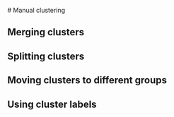 # Manual clustering

## Merging clusters

## Splitting clusters

## Moving clusters to different groups

## Using cluster labels
